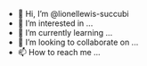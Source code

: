 - 👋 Hi, I’m @lionellewis-succubi
- 👀 I’m interested in ...
- 🌱 I’m currently learning ...
- 💞️ I’m looking to collaborate on ...
- 📫 How to reach me ...

<!---
lionellewis-succubi/lionellewis-succubi is a ✨ special ✨ repository because its `README.md` (this file) appears on your GitHub profile.
You can click the Preview link to take a look at your changes.
--->

